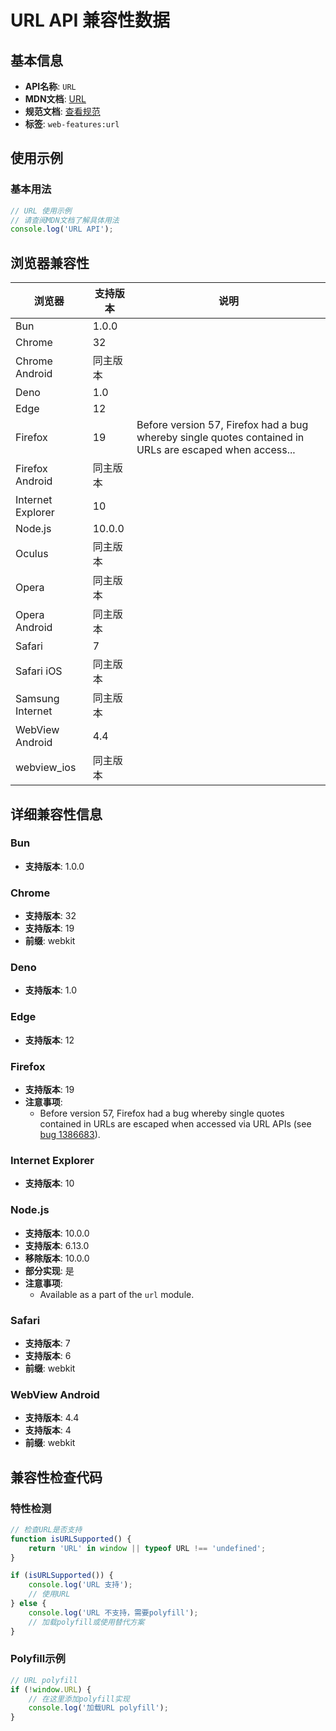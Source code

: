 # URL API 兼容性数据

## 基本信息

- **API名称**: `URL`
- **MDN文档**: [URL](https://developer.mozilla.org/docs/Web/API/URL)
- **规范文档**: [查看规范](https://url.spec.whatwg.org/#url)
- **标签**: `web-features:url`

## 使用示例

### 基本用法

```javascript
// URL 使用示例
// 请查阅MDN文档了解具体用法
console.log('URL API');
```

## 浏览器兼容性

| 浏览器 | 支持版本 | 说明 |
|--------|----------|------|
| Bun | 1.0.0 |  |
| Chrome | 32 |  |
| Chrome Android | 同主版本 |  |
| Deno | 1.0 |  |
| Edge | 12 |  |
| Firefox | 19 | Before version 57, Firefox had a bug whereby single quotes contained in URLs are escaped when access... |
| Firefox Android | 同主版本 |  |
| Internet Explorer | 10 |  |
| Node.js | 10.0.0 |  |
| Oculus | 同主版本 |  |
| Opera | 同主版本 |  |
| Opera Android | 同主版本 |  |
| Safari | 7 |  |
| Safari iOS | 同主版本 |  |
| Samsung Internet | 同主版本 |  |
| WebView Android | 4.4 |  |
| webview_ios | 同主版本 |  |

## 详细兼容性信息

### Bun

- **支持版本**: 1.0.0

### Chrome

- **支持版本**: 32
- **支持版本**: 19
- **前缀**: webkit

### Deno

- **支持版本**: 1.0

### Edge

- **支持版本**: 12

### Firefox

- **支持版本**: 19
- **注意事项**:
  - Before version 57, Firefox had a bug whereby single quotes contained in URLs are escaped when accessed via URL APIs (see [bug 1386683](https://bugzil.la/1386683)).

### Internet Explorer

- **支持版本**: 10

### Node.js

- **支持版本**: 10.0.0
- **支持版本**: 6.13.0
- **移除版本**: 10.0.0
- **部分实现**: 是
- **注意事项**:
  - Available as a part of the `url` module.

### Safari

- **支持版本**: 7
- **支持版本**: 6
- **前缀**: webkit

### WebView Android

- **支持版本**: 4.4
- **支持版本**: 4
- **前缀**: webkit

## 兼容性检查代码

### 特性检测

```javascript
// 检查URL是否支持
function isURLSupported() {
    return 'URL' in window || typeof URL !== 'undefined';
}

if (isURLSupported()) {
    console.log('URL 支持');
    // 使用URL
} else {
    console.log('URL 不支持，需要polyfill');
    // 加载polyfill或使用替代方案
}
```

### Polyfill示例

```javascript
// URL polyfill
if (!window.URL) {
    // 在这里添加polyfill实现
    console.log('加载URL polyfill');
}
```

